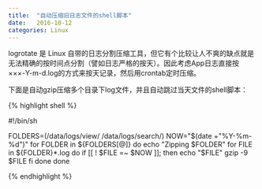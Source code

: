```yaml
---
title:  "自动压缩旧日志文件的shell脚本"
date:   2016-10-12
categories: Linux
---
```


logrotate 是 Linux 自带的日志分割压缩工具，但它有个比较让人不爽的缺点就是无法精确的按时间点分割（譬如日志严格的按天）。因此考虑App日志直接按 ×××-Y-m-d.log的方式来按天记录，然后用crontab定时压缩。

下面是自动gzip压缩多个目录下log文件，并且自动跳过当天文件的shell脚本：


{% highlight shell %}

#!/bin/sh

FOLDERS=(/data/logs/view/ /data/logs/search/)
NOW="$(date +"%Y-%m-%d")"
for FOLDER in ${FOLDERS[@]}
do
	echo "Zipping $FOLDER"
	for FILE in ${FOLDER}*.log
	do
		if [[ ! $FILE =~ $NOW ]]; then
			echo "$FILE"
			gzip -9 $FILE
		fi
	done
done


{% endhighlight %}


